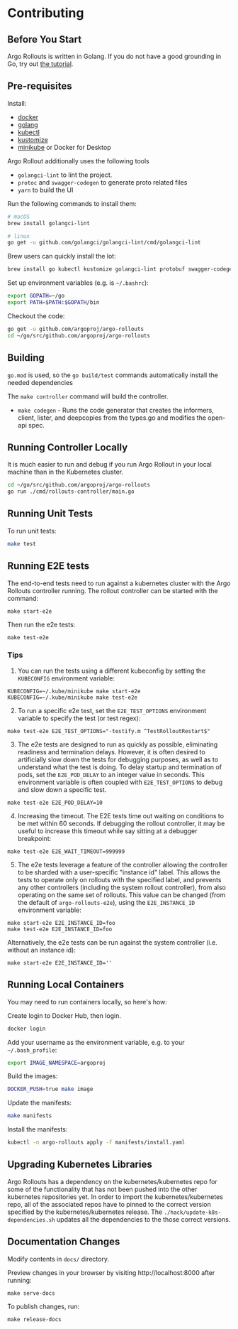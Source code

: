 # Contributing
## Before You Start
Argo Rollouts is written in Golang. If you do not have a good grounding in Go, try out [the tutorial](https://tour.golang.org/).

## Pre-requisites
Install:

* [docker](https://docs.docker.com/install/#supported-platforms)
* [golang](https://golang.org/)
* [kubectl](https://kubernetes.io/docs/tasks/tools/install-kubectl/)
* [kustomize](https://github.com/kubernetes-sigs/kustomize/releases)
* [minikube](https://kubernetes.io/docs/setup/minikube/) or Docker for Desktop

Argo Rollout additionally uses the following tools
* `golangci-lint` to lint the project.
* `protoc` and `swagger-codegen` to generate proto related files
* `yarn` to build the UI

Run the following commands to install them:

```bash
# macOS
brew install golangci-lint

# linux
go get -u github.com/golangci/golangci-lint/cmd/golangci-lint
```

Brew users can quickly install the lot:
    
```bash
brew install go kubectl kustomize golangci-lint protobuf swagger-codegen
```

Set up environment variables (e.g. is `~/.bashrc`):

```bash
export GOPATH=~/go
export PATH=$PATH:$GOPATH/bin
```

Checkout the code:

```bash
go get -u github.com/argoproj/argo-rollouts
cd ~/go/src/github.com/argoproj/argo-rollouts
```

## Building

`go.mod` is used, so the `go build/test` commands automatically install the needed dependencies

The `make controller` command will build the controller.

* `make codegen` - Runs the code generator that creates the informers, client, lister, and deepcopies from the types.go and modifies the open-api spec.


## Running Controller Locally

It is much easier to run and debug if you run Argo Rollout in your local machine than in the Kubernetes cluster.

```bash
cd ~/go/src/github.com/argoproj/argo-rollouts
go run ./cmd/rollouts-controller/main.go
```

## Running Unit Tests

To run unit tests:

```bash
make test
```

## Running E2E tests

The end-to-end tests need to run against a kubernetes cluster with the Argo Rollouts controller
running. The rollout controller can be started with the command: 

```
make start-e2e
```

Then run the e2e tests:

```
make test-e2e
```

### Tips

1. You can run the tests using a different kubeconfig by setting the `KUBECONFIG` environment variable:

```shell
KUBECONFIG=~/.kube/minikube make start-e2e
KUBECONFIG=~/.kube/minikube make test-e2e
```

2. To run a specific e2e test, set the `E2E_TEST_OPTIONS` environment variable to specify the test
(or test regex):

```shell
make test-e2e E2E_TEST_OPTIONS="-testify.m ^TestRolloutRestart$"
```

3. The e2e tests are designed to run as quickly as possible, eliminating readiness and termination
delays. However, it is often desired to artificially slow down the tests for debugging purposes,
as well as to understand what the test is doing. To delay startup and termination of pods, set the 
`E2E_POD_DELAY` to an integer value in seconds. This environment variable is often coupled with 
`E2E_TEST_OPTIONS` to debug and slow down a specific test.

```shell
make test-e2e E2E_POD_DELAY=10
```

4. Increasing the timeout. The E2E tests time out waiting on conditions to be met within 60 seconds.
If debugging the rollout controller, it may be useful to increase this timeout while say sitting
at a debugger breakpoint:

```shell
make test-e2e E2E_WAIT_TIMEOUT=999999
```


5. The e2e tests leverage a feature of the controller allowing the controller to be sharded with
a user-specific "instance id" label. This allows the tests to operate only on rollouts with the
specified label, and prevents any other controllers (including the system rollout controller),
from also operating on the same set of rollouts. This value can be changed (from the default of
`argo-rollouts-e2e`), using the `E2E_INSTANCE_ID` environment variable:

```shell
make start-e2e E2E_INSTANCE_ID=foo
make test-e2e E2E_INSTANCE_ID=foo
```

Alternatively, the e2e tests can be run against the system controller (i.e. without an instance id):

```shell
make start-e2e E2E_INSTANCE_ID=''
```


## Running Local Containers

You may need to run containers locally, so here's how:

Create login to Docker Hub, then login.

```bash
docker login
```

Add your username as the environment variable, e.g. to your `~/.bash_profile`:

```bash
export IMAGE_NAMESPACE=argoproj
```

Build the images:

```bash
DOCKER_PUSH=true make image
```

Update the manifests:

```bash
make manifests
```

Install the manifests:

```bash
kubectl -n argo-rollouts apply -f manifests/install.yaml
```

## Upgrading Kubernetes Libraries
Argo Rollouts has a dependency on the kubernetes/kubernetes repo for some of the functionality that has not been 
pushed into the other kubernetes repositories yet. In order to import the kubernetes/kubernetes repo, all of the 
associated repos have to pinned to the correct version specified by the kubernetes/kubernetes release. The 
`./hack/update-k8s-dependencies.sh` updates all the dependencies to the those correct versions.

## Documentation Changes

Modify contents in `docs/` directory. 

Preview changes in your browser by visiting http://localhost:8000 after running:

```shell
make serve-docs
```

To publish changes, run:

```shell
make release-docs
```
